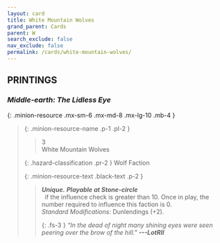 ```yaml
---
layout: card
title: White Mountain Wolves
grand_parent: Cards
parent: W
search_exclude: false
nav_exclude: false
permalink: /cards/white-mountain-wolves/
---
```


## PRINTINGS


### _Middle-earth: The Lidless Eye_

{: .minion-resource .mx-sm-6 .mx-md-8 .mx-lg-10 .mb-4 }
> {: .minion-resource-name .p-1 .pl-2 }
> > <div class="hazard-mp">3</div>
> > <div class="card-name">White Mountain Wolves</div>
>
> {: .hazard-classification .pr-2 }
> Wolf Faction
>
> {: .minion-resource-text .black-text .p-2 }
> > _**Unique.**_ ***Playable at Stone-circle*** <br>&ensp;if the influence check is greater than 10. Once in play, the number required to influence this faction is 0. <br>_Standard Modifications:_ Dunlendings (+2). 
> > 
> > {: .fs-3 } 
> > _“In the dead of night many shining eyes were seen peering over the brow of the hill."_ ***---&#65279;LotRII***  
> 
